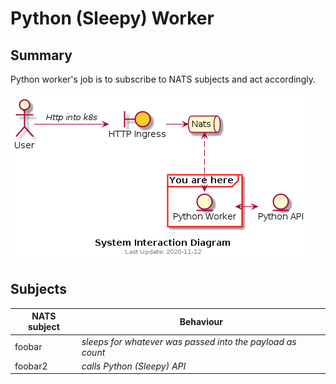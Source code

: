 # Python (Sleepy) Worker

## Summary
Python worker's job is to subscribe to NATS subjects and act accordingly.

![Interaction Diagram](./docs/interaction-diagram.png)

## Subjects

| NATS subject | Behaviour |
|---|---|
|foobar|*sleeps for whatever was passed into the payload as count*|
|foobar2|*calls Python (Sleepy) API*|


